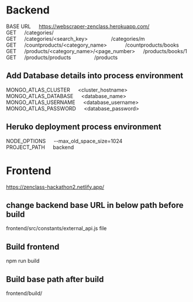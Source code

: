 # Backend
BASE URL &emsp; https://webscraper-zenclass.herokuapp.com/
<br/>
GET &emsp; /categories/
<br/>
GET &emsp; /categories/<search_key> &emsp;&emsp;&emsp;&emsp; /categories/m
<br/>
GET &emsp; /countproducts/<category_name> &emsp;&emsp;&emsp; /countproducts/books
<br/>
GET &emsp; /products/<category_name>/<page_number> &emsp; /products/books/1
<br/>
GET &emsp; /products/products &emsp;&emsp;&emsp;&emsp; /products

## Add Database details into process environment
MONGO_ATLAS_CLUSTER		&emsp;		<cluster_hostname>
<br />
MONGO_ATLAS_DATABASE	&emsp;		<database_name>
<br />
MONGO_ATLAS_USERNAME	&emsp;		<database_username>
<br />
MONGO_ATLAS_PASSWORD	&emsp;		<database_password>
<br />


## Heruko deployment process environment
NODE_OPTIONS 			&emsp;		--max_old_space_size=1024
<br />
PROJECT_PATH 			&emsp;		backend

# Frontend
https://zenclass-hackathon2.netlify.app/
## change backend base URL in below path before build
frontend/src/constants/external_api.js file

## Build frontend
npm run build

## Build base path after build
frontend/build/
